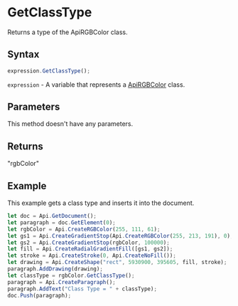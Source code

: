 # GetClassType

Returns a type of the ApiRGBColor class.

## Syntax

```javascript
expression.GetClassType();
```

`expression` - A variable that represents a [ApiRGBColor](../ApiRGBColor.md) class.

## Parameters

This method doesn't have any parameters.

## Returns

"rgbColor"

## Example

This example gets a class type and inserts it into the document.

```javascript editor-
let doc = Api.GetDocument();
let paragraph = doc.GetElement(0);
let rgbColor = Api.CreateRGBColor(255, 111, 61);
let gs1 = Api.CreateGradientStop(Api.CreateRGBColor(255, 213, 191), 0);
let gs2 = Api.CreateGradientStop(rgbColor, 100000);
let fill = Api.CreateRadialGradientFill([gs1, gs2]);
let stroke = Api.CreateStroke(0, Api.CreateNoFill());
let drawing = Api.CreateShape("rect", 5930900, 395605, fill, stroke);
paragraph.AddDrawing(drawing);
let classType = rgbColor.GetClassType();
paragraph = Api.CreateParagraph();
paragraph.AddText("Class Type = " + classType);
doc.Push(paragraph);
```
